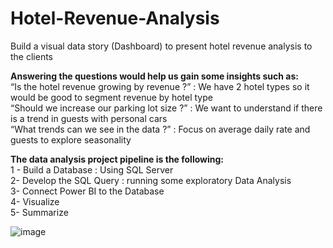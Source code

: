 # Hotel-Revenue-Analysis
Build a visual data story (Dashboard) to present hotel revenue analysis to the clients

<b> Answering the questions would help us gain some insights such as:</b> </br>
“Is the hotel revenue growing by revenue ?” : We have 2 hotel types so it would be good to segment revenue by hotel type </br>
“Should we increase our parking lot size ?” : We want to understand if there is a trend in guests with personal cars</br>
“What trends can we see in the data ?” : Focus on average daily rate and guests to explore seasonality </br>


<b>The data analysis project pipeline is the following:</b> </br>
1 -  Build a Database : Using SQL Server </br>
2- Develop the SQL Query : running some exploratory Data Analysis</br>
3- Connect Power BI to the Database</br>
4- Visualize</br>
5- Summarize</br>

![image](https://user-images.githubusercontent.com/64761135/185184964-8abced25-52ad-40bc-95bc-1ebfe6311429.png)

